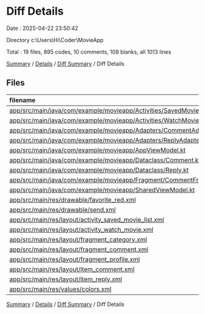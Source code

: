 # Diff Details

Date : 2025-04-22 23:50:42

Directory c:\\Users\\Hi\\Coder\\MovieApp

Total : 19 files,  895 codes, 10 comments, 108 blanks, all 1013 lines

[Summary](results.md) / [Details](details.md) / [Diff Summary](diff.md) / Diff Details

## Files
| filename | language | code | comment | blank | total |
| :--- | :--- | ---: | ---: | ---: | ---: |
| [app/src/main/java/com/example/movieapp/Activities/SavedMovieListActivity.kt](/app/src/main/java/com/example/movieapp/Activities/SavedMovieListActivity.kt) | Kotlin | 3 | 0 | 1 | 4 |
| [app/src/main/java/com/example/movieapp/Activities/WatchMovieActivity.kt](/app/src/main/java/com/example/movieapp/Activities/WatchMovieActivity.kt) | Kotlin | 44 | 5 | 5 | 54 |
| [app/src/main/java/com/example/movieapp/Adapters/CommentAdapter.kt](/app/src/main/java/com/example/movieapp/Adapters/CommentAdapter.kt) | Kotlin | 194 | 6 | 18 | 218 |
| [app/src/main/java/com/example/movieapp/Adapters/ReplyAdapter.kt](/app/src/main/java/com/example/movieapp/Adapters/ReplyAdapter.kt) | Kotlin | 45 | 1 | 9 | 55 |
| [app/src/main/java/com/example/movieapp/AppViewModel.kt](/app/src/main/java/com/example/movieapp/AppViewModel.kt) | Kotlin | -45 | -12 | -10 | -67 |
| [app/src/main/java/com/example/movieapp/Dataclass/Comment.kt](/app/src/main/java/com/example/movieapp/Dataclass/Comment.kt) | Kotlin | 11 | 0 | 3 | 14 |
| [app/src/main/java/com/example/movieapp/Dataclass/Reply.kt](/app/src/main/java/com/example/movieapp/Dataclass/Reply.kt) | Kotlin | 11 | 0 | 3 | 14 |
| [app/src/main/java/com/example/movieapp/Fragment/CommentFragment.kt](/app/src/main/java/com/example/movieapp/Fragment/CommentFragment.kt) | Kotlin | 252 | 8 | 23 | 283 |
| [app/src/main/java/com/example/movieapp/SharedViewModel.kt](/app/src/main/java/com/example/movieapp/SharedViewModel.kt) | Kotlin | 16 | 0 | 5 | 21 |
| [app/src/main/res/drawable/favorite\_red.xml](/app/src/main/res/drawable/favorite_red.xml) | XML | 9 | 0 | 0 | 9 |
| [app/src/main/res/drawable/send.xml](/app/src/main/res/drawable/send.xml) | XML | 9 | 0 | 1 | 10 |
| [app/src/main/res/layout/activity\_saved\_movie\_list.xml](/app/src/main/res/layout/activity_saved_movie_list.xml) | XML | 3 | 0 | 1 | 4 |
| [app/src/main/res/layout/activity\_watch\_movie.xml](/app/src/main/res/layout/activity_watch_movie.xml) | XML | 51 | 0 | 6 | 57 |
| [app/src/main/res/layout/fragment\_category.xml](/app/src/main/res/layout/fragment_category.xml) | XML | 72 | 0 | 16 | 88 |
| [app/src/main/res/layout/fragment\_comment.xml](/app/src/main/res/layout/fragment_comment.xml) | XML | 48 | 0 | 9 | 57 |
| [app/src/main/res/layout/fragment\_profile.xml](/app/src/main/res/layout/fragment_profile.xml) | XML | 28 | 2 | -1 | 29 |
| [app/src/main/res/layout/item\_comment.xml](/app/src/main/res/layout/item_comment.xml) | XML | 64 | 0 | 6 | 70 |
| [app/src/main/res/layout/item\_reply.xml](/app/src/main/res/layout/item_reply.xml) | XML | 79 | 0 | 13 | 92 |
| [app/src/main/res/values/colors.xml](/app/src/main/res/values/colors.xml) | XML | 1 | 0 | 0 | 1 |

[Summary](results.md) / [Details](details.md) / [Diff Summary](diff.md) / Diff Details